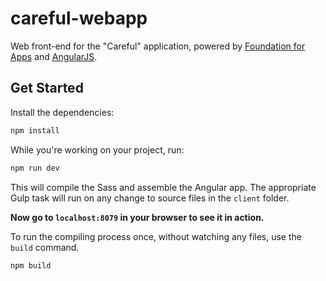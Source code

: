 # careful-webapp

Web front-end for the "Careful" application, powered by [Foundation for Apps](http://foundation.zurb.com/apps.html) and [AngularJS](https://angularjs.org/).

## Get Started

Install the dependencies:

```bash
npm install
```

While you're working on your project, run:

```bash
npm run dev
```

This will compile the Sass and assemble the Angular app. The appropriate Gulp task will run on any change to source files in the `client` folder.

**Now go to `localhost:8079` in your browser to see it in action.**

To run the compiling process once, without watching any files, use the `build` command.

```bash
npm build
```
